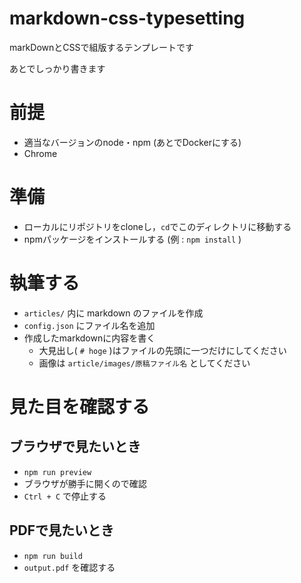 # markdown-css-typesetting
markDownとCSSで組版するテンプレートです

あとでしっかり書きます

# 前提

- 適当なバージョンのnode・npm (あとでDockerにする)
- Chrome

# 準備

- ローカルにリポジトリをcloneし，`cd`でこのディレクトリに移動する
- npmパッケージをインストールする (例 : `npm install` )

# 執筆する

- `articles/` 内に markdown のファイルを作成
- `config.json` にファイル名を追加
- 作成したmarkdownに内容を書く
    - 大見出し( `# hoge` )はファイルの先頭に一つだけにしてください
    - 画像は `article/images/原稿ファイル名` としてください

# 見た目を確認する

## ブラウザで見たいとき

- `npm run preview`
- ブラウザが勝手に開くので確認
- `Ctrl + C` で停止する

## PDFで見たいとき

- `npm run build`
- `output.pdf` を確認する
